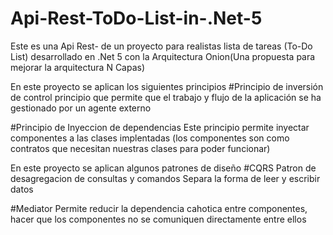 # Api-Rest-ToDo-List-in-.Net-5
Este es una Api Rest- de un proyecto para realistas lista de tareas (To-Do List) 
desarrollado en .Net 5 con la Arquitectura Onion(Una propuesta para mejorar la arquitectura N Capas)

En este proyecto se aplican los siguientes principios
#Principio de inversión de control
principio que permite que el trabajo y flujo de la aplicación se ha gestionado por un agente externo

#Principio de Inyeccion de dependencias
Este principio permite inyectar componentes a las clases implentadas (los componentes son como contratos que necesitan nuestras clases para poder funcionar)


En este proyecto se aplican algunos patrones de diseño
#CQRS Patron de desagregacion de consultas y comandos
Separa la forma de leer y escribir datos

#Mediator
Permite reducir la dependencia cahotica entre componentes, hacer que los componentes no se comuniquen directamente entre ellos 
